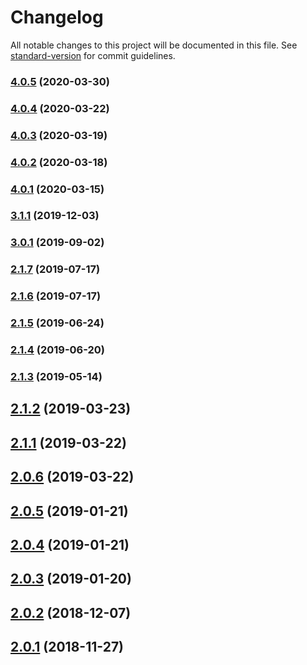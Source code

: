 # Changelog

All notable changes to this project will be documented in this file. See [standard-version](https://github.com/conventional-changelog/standard-version) for commit guidelines.

### [4.0.5](https://github.com/trungnghia112/angular-cli-seed/compare/v4.0.4...v4.0.5) (2020-03-30)

### [4.0.4](https://github.com/trungnghia112/angular-cli-seed/compare/v4.0.3...v4.0.4) (2020-03-22)

### [4.0.3](https://github.com/trungnghia112/angular-cli-seed/compare/v4.0.2...v4.0.3) (2020-03-19)

### [4.0.2](https://github.com/trungnghia112/angular-cli-seed/compare/v4.0.1...v4.0.2) (2020-03-18)

### [4.0.1](https://github.com/trungnghia112/angular-cli-seed/compare/v3.1.1...v4.0.1) (2020-03-15)

### [3.1.1](https://github.com/trungnghia112/angular-cli-seed/compare/v3.0.1...v3.1.1) (2019-12-03)

### [3.0.1](https://github.com/trungnghia112/angular-cli-seed/compare/v2.1.7...v3.0.1) (2019-09-02)

### [2.1.7](https://github.com/trungnghia112/angular-cli-seed/compare/v2.1.6...v2.1.7) (2019-07-17)



### [2.1.6](https://github.com/trungnghia112/angular-cli-seed/compare/v2.1.5...v2.1.6) (2019-07-17)



### [2.1.5](https://github.com/trungnghia112/angular-cli-seed/compare/v2.1.4...v2.1.5) (2019-06-24)



### [2.1.4](https://github.com/trungnghia112/angular-cli-seed/compare/v2.1.3...v2.1.4) (2019-06-20)



### [2.1.3](https://github.com/trungnghia112/angular-cli-seed/compare/v2.1.2...v2.1.3) (2019-05-14)



<a name="2.1.2"></a>
## [2.1.2](https://github.com/trungnghia112/angular-cli-seed/compare/v2.1.1...v2.1.2) (2019-03-23)



<a name="2.1.1"></a>
## [2.1.1](https://github.com/trungnghia112/angular-cli-seed/compare/v2.0.6...v2.1.1) (2019-03-22)



<a name="2.0.6"></a>
## [2.0.6](https://github.com/trungnghia112/angular-cli-seed/compare/v2.0.5...v2.0.6) (2019-03-22)



<a name="2.0.5"></a>
## [2.0.5](https://github.com/trungnghia112/angular-cli-seed/compare/v2.0.4...v2.0.5) (2019-01-21)



<a name="2.0.4"></a>
## [2.0.4](https://github.com/trungnghia112/angular-cli-seed/compare/v2.0.3...v2.0.4) (2019-01-21)



<a name="2.0.3"></a>
## [2.0.3](https://github.com/trungnghia112/angular-cli-seed/compare/v2.0.2...v2.0.3) (2019-01-20)



<a name="2.0.2"></a>
## [2.0.2](https://github.com/trungnghia112/angular-cli-seed/compare/v2.0.1...v2.0.2) (2018-12-07)



<a name="2.0.1"></a>
## [2.0.1](https://github.com/trungnghia112/angular-cli-seed/compare/v1.3.4...v2.0.1) (2018-11-27)
